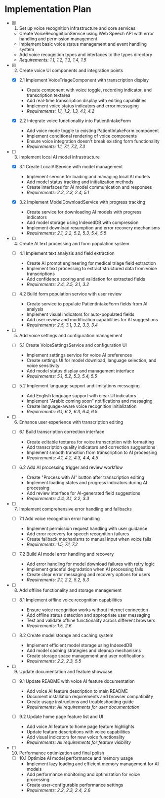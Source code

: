 # Implementation Plan

- [x] 1. Set up voice recognition infrastructure and core services
  - Create VoiceRecognitionService using Web Speech API with error handling and permission management
  - Implement basic voice status management and event handling system
  - Add voice recognition types and interfaces to the types directory
  - _Requirements: 1.1, 1.2, 1.3, 1.4, 1.5_

- [x] 2. Create voice UI components and integration points
  - [x] 2.1 Implement VoiceTriageComponent with transcription display
    - Create component with voice toggle, recording indicator, and transcription textarea
    - Add real-time transcription display with editing capabilities
    - Implement voice status indicators and error messaging
    - _Requirements: 1.1, 1.2, 1.3, 4.1, 4.2_

  - [x] 2.2 Integrate voice functionality into PatientIntakeForm
    - Add voice mode toggle to existing PatientIntakeForm component
    - Implement conditional rendering of voice components
    - Ensure voice integration doesn't break existing form functionality
    - _Requirements: 1.1, 7.1, 7.2, 7.3_

- [ ] 3. Implement local AI model infrastructure
  - [x] 3.1 Create LocalAIService with model management
    - Implement service for loading and managing local AI models
    - Add model status tracking and initialization methods
    - Create interfaces for AI model communication and responses
    - _Requirements: 2.2, 2.3, 2.4, 5.1_

  - [x] 3.2 Implement ModelDownloadService with progress tracking
    - Create service for downloading AI models with progress indicators
    - Add model storage using IndexedDB with compression
    - Implement download resumption and error recovery mechanisms
    - _Requirements: 2.1, 2.2, 5.2, 5.3, 5.4, 5.5_

- [ ] 4. Create AI text processing and form population system
  - [ ] 4.1 Implement text analysis and field extraction
    - Create AI prompt engineering for medical triage field extraction
    - Implement text processing to extract structured data from voice transcriptions
    - Add confidence scoring and validation for extracted fields
    - _Requirements: 2.4, 2.5, 3.1, 3.2_

  - [ ] 4.2 Build form population service with user review
    - Create service to populate PatientIntakeForm fields from AI analysis
    - Implement visual indicators for auto-populated fields
    - Add user review and modification capabilities for AI suggestions
    - _Requirements: 2.5, 3.1, 3.2, 3.3, 3.4_

- [ ] 5. Add voice settings and configuration management
  - [ ] 5.1 Create VoiceSettingsService and configuration UI
    - Implement settings service for voice AI preferences
    - Create settings UI for model download, language selection, and voice sensitivity
    - Add model status display and management interface
    - _Requirements: 5.1, 5.2, 5.3, 5.4, 5.5_

  - [ ] 5.2 Implement language support and limitations messaging
    - Add English language support with clear UI indicators
    - Implement "Arabic coming soon" notifications and messaging
    - Create language-aware voice recognition initialization
    - _Requirements: 6.1, 6.2, 6.3, 6.4, 6.5_

- [ ] 6. Enhance user experience with transcription editing
  - [ ] 6.1 Build transcription correction interface
    - Create editable textarea for voice transcription with formatting
    - Add transcription quality indicators and correction suggestions
    - Implement smooth transition from transcription to AI processing
    - _Requirements: 4.1, 4.2, 4.3, 4.4, 4.5_

  - [ ] 6.2 Add AI processing trigger and review workflow
    - Create "Process with AI" button after transcription editing
    - Implement loading states and progress indicators during AI processing
    - Add review interface for AI-generated field suggestions
    - _Requirements: 4.4, 3.1, 3.2, 3.3_

- [ ] 7. Implement comprehensive error handling and fallbacks
  - [ ] 7.1 Add voice recognition error handling
    - Implement permission request handling with user guidance
    - Add error recovery for speech recognition failures
    - Create fallback mechanisms to manual input when voice fails
    - _Requirements: 1.5, 7.1, 7.2_

  - [ ] 7.2 Build AI model error handling and recovery
    - Add error handling for model download failures with retry logic
    - Implement graceful degradation when AI processing fails
    - Create clear error messaging and recovery options for users
    - _Requirements: 2.1, 2.2, 5.2, 5.3_

- [ ] 8. Add offline functionality and storage management
  - [ ] 8.1 Implement offline voice recognition capabilities
    - Ensure voice recognition works without internet connection
    - Add offline status detection and appropriate user messaging
    - Test and validate offline functionality across different browsers
    - _Requirements: 1.5, 2.6_

  - [ ] 8.2 Create model storage and caching system
    - Implement efficient model storage using IndexedDB
    - Add model caching strategies and cleanup mechanisms
    - Create storage space management and user notifications
    - _Requirements: 2.2, 2.3, 5.5_

- [ ] 9. Update documentation and feature showcase
  - [ ] 9.1 Update README with voice AI feature documentation
    - Add voice AI feature description to main README
    - Document installation requirements and browser compatibility
    - Create usage instructions and troubleshooting guide
    - _Requirements: All requirements for user documentation_

  - [ ] 9.2 Update home page feature list and UI
    - Add voice AI feature to home page feature highlights
    - Update feature descriptions with voice capabilities
    - Add visual indicators for new voice functionality
    - _Requirements: All requirements for feature visibility_

- [ ] 10. Performance optimization and final polish
  - [ ] 10.1 Optimize AI model performance and memory usage
    - Implement lazy loading and efficient memory management for AI models
    - Add performance monitoring and optimization for voice processing
    - Create user-configurable performance settings
    - _Requirements: 2.2, 2.3, 2.4, 2.6_
